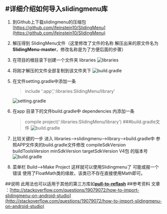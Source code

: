 #详细介绍如何导入slidingmenu库
---
 1. 到Github上下载slidingmenu的压缩包[https://github.com/jfeinstein10/SlidingMenu](https://github.com/jfeinstein10/SlidingMenu)
 2. 解压得到 SlidingMenu文件（这里修改了文件的名称 解压出来的原文件名为  **SlidingMenu-master**，修改名称是为了方便后面的步骤）
 3. 在项目的根目录下创建一个文件夹 libraries
 	![libraries](/img/img_06)
 4. 将刚才解压的文件全部复制到该文件夹下
	![build.gradle](/img/img_06)
 5. 在文件setting.gradle中添加一条  
    >include ':app',':libraries:SlidingMenu/library'
    
	![setting.gradle](/img/img_05)
 
 6. 在app 目录下的文件build.gradle中  dependencies 内添加一条
 	>compile project(':libraries:SlidingMenu/library') 
 	###build.gradle文件
	![build.gradle](/img/img_06)
	
 7. 比较关键的一步
进入 libraries-->slidingmenu-->library-->build.gradle中 参照APP文件夹的build.gradle文件修改 
compileSdkVersion  buildToolsVersion  minSdkVersion targetSdkVersion  V4包 的版本号
	![build.gradle](/img/img_06)
	
8. 菜单栏  Build-->Make Project 这样就可以使用Slidingmenu了
可能或报一个错误 使用了FloatMath类的缘故，该类已不存在直接使用Math即可。

##说明
此用法也可以适用于其他的第三方库如[**pull-to-reflash**](https://github.com/liaohuqiu/android-Ultra-Pull-To-Refresh)
##参考资料
文章 ：[http://stackoverflow.com/questions/19079072/how-to-import-slidingmenu-on-android-studio](http://stackoverflow.com/questions/19079072/how-to-import-slidingmenu-on-android-studio)
